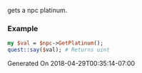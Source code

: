 gets a npc platinum.
### Example

```perl
my $val = $npc->GetPlatinum();
quest::say($val); # Returns uint
```


Generated On 2018-04-29T00:35:14-07:00